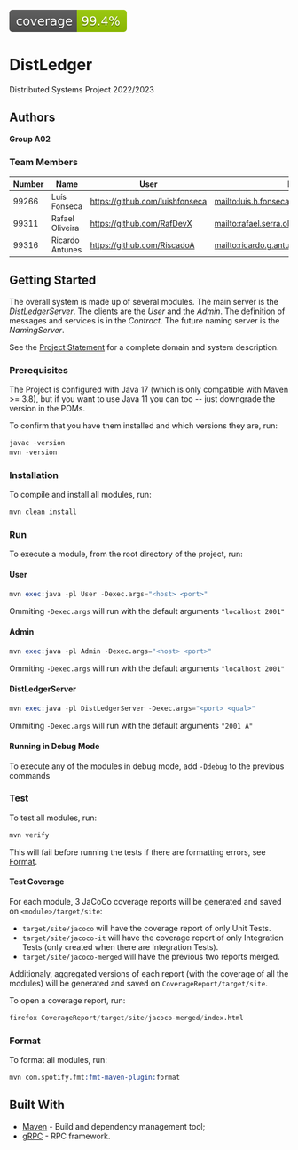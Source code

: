 ![Coverage](.github/badges/jacoco.svg)

# DistLedger

Distributed Systems Project 2022/2023

## Authors

**Group A02**

### Team Members

| Number | Name            | User                              | Email                                             |
|--------|-----------------|-----------------------------------|---------------------------------------------------|
| 99266  | Luís Fonseca    | <https://github.com/luishfonseca> | <mailto:luis.h.fonseca@tecnico.ulisboa.pt>        |
| 99311  | Rafael Oliveira | <https://github.com/RafDevX>      | <mailto:rafael.serra.oliveira@tecnico.ulisboa.pt> |
| 99316  | Ricardo Antunes | <https://github.com/RiscadoA>     | <mailto:ricardo.g.antunes@tecnico.ulisboa.pt>     |

## Getting Started

The overall system is made up of several modules. The main server is the _DistLedgerServer_. The clients are the _User_ 
and the _Admin_. The definition of messages and services is in the _Contract_. The future naming server
is the _NamingServer_.

See the [Project Statement](https://github.com/tecnico-distsys/DistLedger) for a complete domain and system description.

### Prerequisites

The Project is configured with Java 17 (which is only compatible with Maven >= 3.8), but if you want to use Java 11 you
can too -- just downgrade the version in the POMs.

To confirm that you have them installed and which versions they are, run:

```s
javac -version
mvn -version
```

### Installation

To compile and install all modules, run:

```s
mvn clean install
```

### Run

To execute a module, from the root directory of the project, run:

#### User

```s
mvn exec:java -pl User -Dexec.args="<host> <port>"
```

Ommiting `-Dexec.args` will run with the default arguments `"localhost 2001"`

#### Admin

```s
mvn exec:java -pl Admin -Dexec.args="<host> <port>"
```

Ommiting `-Dexec.args` will run with the default arguments `"localhost 2001"`

#### DistLedgerServer

```s
mvn exec:java -pl DistLedgerServer -Dexec.args="<port> <qual>"
```

Ommiting `-Dexec.args` will run with the default arguments `"2001 A"`

#### Running in Debug Mode

To execute any of the modules in debug mode, add `-Ddebug` to the previous commands

### Test

To test all modules, run:

```s
mvn verify
```

This will fail before running the tests if there are formatting errors, see [Format](#format).

#### Test Coverage

For each module, 3 JaCoCo coverage reports will be generated and saved on `<module>/target/site`:
- `target/site/jacoco` will have the coverage report of only Unit Tests.
- `target/site/jacoco-it` will have the coverage report of only Integration Tests (only created when there are Integration Tests).
- `target/site/jacoco-merged` will have the previous two reports merged.

Additionaly, aggregated versions of each report (with the coverage of all the modules) will be generated and saved on `CoverageReport/target/site`.

To open a coverage report, run:

```s
firefox CoverageReport/target/site/jacoco-merged/index.html
```

### Format

To format all modules, run:

```s
mvn com.spotify.fmt:fmt-maven-plugin:format
```

## Built With

* [Maven](https://maven.apache.org/) - Build and dependency management tool;
* [gRPC](https://grpc.io/) - RPC framework.
